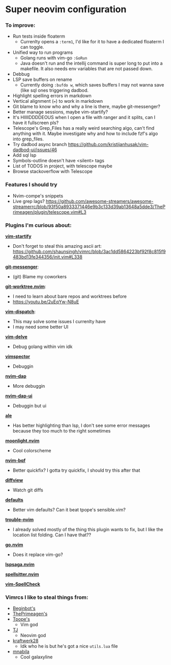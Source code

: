 # Super neovim configuration

### To improve:

 - Run tests inside floaterm
    - Currenlty opens a `:term1`, I'd like for it to have a dedicated floaterm I
      can toggle.
 - Unified way to run programs
    - Golang runs with vim-go `:GoRun`
    - Java doesn't run and the intellij command is super long to put into a
      makefile. It also needs env variables that are not passed down.
 - Debbug
 - LSP save buffers on rename
    - Currently doing `:bufdo w`, which saves buffers I may not wanna save (like
      sql ones triggering dadbod.
 - Highlight spelling errors in markdown
 - Vertical alignment (`=`) to work in markdown
 - Git blame to know who and why a line is there, maybe git-messenger?
 - Better manage sessions, maybe vim-startify?
 - It's HIIIIDDDDEOUS when I open a file with ranger and it splits, can I have
   it fullscreen pls?
 - Telescope's Grep_Files has a really weird searching algo, can't find
 anything with it. Maybe investigate why and how to include fzf's algo into
 grep_files.
 - Try dadbod async branch
   <https://github.com/kristijanhusak/vim-dadbod-ui/issues/46>
 - Add sql lsp
 - Symbols-outline doesn't have \<silent\> tags
 - List of TODOS in project, with telescope maybe
 - Browse stackoverflow with Telescope

### Features I should try

 - Nvim-compe's snippets
 - Live grep lags? <https://github.com/awesome-streamers/awesome-streamerrc/blob/93f50a8933371446e9b3c133d39ab13648a5dde3/ThePrimeagen/plugin/telescope.vim#L3>

### Plugins I'm curious about:

[**vim-startify**](https://github.com/mhinz/vim-startify)
 - Don't forget to steal this amazing ascii art:
 <https://github.com/shaunsingh/vimrc/blob/3ac1dd5864223bf92f8c815f9483bd13fe344356/init.vim#L338>

[**git-messenger**](https://github.com/rhysd/git-messenger.vim):
 - (git) Blame my coworkers

[**git-worktree.nvim**](https://github.com/ThePrimeagen/git-worktree.nvim):
 - I need to learn about bare repos and worktrees before
 - <https://youtu.be/2uEqYw-N8uE>

[**vim-dispatch**](https://github.com/tpope/vim-dispatch):
 - This may solve some issues I currenlty have
 - I may need some better UI

[**vim-delve**](https://github.com/sebdah/vim-delve)
 - Debug golang within vim idk

[**vimspector**](https://github.com/puremourning/vimspector)
 - Debuggin

[**nvim-dap**](https://github.com/mfussenegger/nvim-dap)
 - More debuggin

[**nvim-dap-ui**](https://github.com/rcarriga/nvim-dap-ui)
 - Debuggin but ui

[**ale**](https://github.com/dense-analysis/ale)
 - Has better highlighting than lsp, I don't see some error messages because
   they too much to the right sometimes

[**moonlight.nvim**](https://github.com/shaunsingh/moonlight.nvim)
 - Cool colorscheme

[**nvim-bqf**](https://github.com/kevinhwang91/nvim-bqf)
 - Better quickfix? I gotta try quickfix, I should try this after that

[**diffview**](https://github.com/sindrets/diffview.nvim)
 - Watch git diffs

[**defaults**](https://github.com/mjlbach/defaults.nvim)
 - Better vim defaults? Can it beat tpope's sensible.vim?

[**trouble-nvim**](https://github.com/folke/lsp-trouble.nvim)
 - I already solved mostly of the thing this plugin wants to fix, but I like the
   location list folding. Can I have that??

[**go.nvim**](https://github.com/ray-x/go.nvim)
 - Does it replace vim-go?

[**lspsaga.nvim**](https://github.com/glepnir/lspsaga.nvim)

[**spellsitter.nvim**](https://github.com/lewis6991/spellsitter.nvim)

[**vim-SpellCheck**](https://github.com/inkarkat/vim-SpellCheck)


### Vimrcs I like to steal things from:

 - [Beginbot's](https://github.com/davidbegin/beginfiles/tree/master/nvim)
 - [ThePrimeagen's](https://github.com/awesome-streamers/awesome-streamerrc/tree/master/ThePrimeagen)
 - [Tpope's](https://github.com/tpope/tpope)
    - Vim god
 - [TJ](https://github.com/tjdevries/config_manager/tree/master/xdg_config/nvim)
    - Neovim god
 - [kraftwerk28](https://github.com/kraftwerk28/dotfiles/tree/master/.config/nvim)
    - Idk who he is but he's got a nice `utils.lua`  file
 - [mnabila](https://github.com/mnabila/nvimrc)
    - Cool galaxyline

